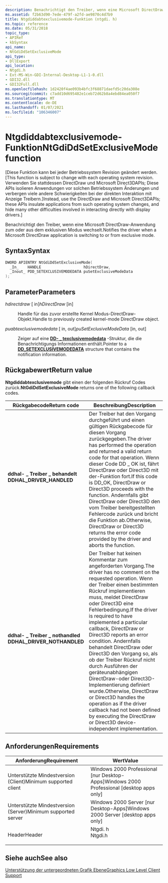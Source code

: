 ```yaml
---
description: Benachrichtigt den Treiber, wenn eine Microsoft DirectDraw-Anwendung zum oder aus dem exklusiven Modus wechselt.
ms.assetid: f2b63d90-7ede-479f-a2fd-ae9870c4d7b9
title: Ntgdiddabtexclusivemode-Funktion (ntgdi. h)
ms.topic: reference
ms.date: 05/31/2018
topic_type:
- APIRef
- kbSyntax
api_name:
- NtGdiDdSetExclusiveMode
api_type:
- DllExport
api_location:
- Ntgdi.h
- Ext-MS-Win-GDI-Internal-Desktop-L1-1-0.dll
- GDI32.dll
- GDI32Full.dll
ms.openlocfilehash: 1d2420f4ae093b4bfc3f68871daefd5c20da308e
ms.sourcegitcommit: c7add10d695482e1ceb72d62b8a4ebd84ea050f7
ms.translationtype: MT
ms.contentlocale: de-DE
ms.lasthandoff: 01/07/2021
ms.locfileid: "106346007"
---
```

# <a name="ntgdiddsetexclusivemode-function"></a><span data-ttu-id="e43c1-103">Ntgdiddabtexclusivemode-Funktion</span><span class="sxs-lookup"><span data-stu-id="e43c1-103">NtGdiDdSetExclusiveMode function</span></span>

<span data-ttu-id="e43c1-104">\[Diese Funktion kann bei jeder Betriebssystem Revision geändert werden.</span><span class="sxs-lookup"><span data-stu-id="e43c1-104">\[This function is subject to change with each operating system revision.</span></span> <span data-ttu-id="e43c1-105">Verwenden Sie stattdessen DirectDraw und Microsoft Direct3DAPIs; Diese APIs isolieren Anwendungen vor solchen Betriebssystem Änderungen und verbergen viele andere Schwierigkeiten bei der direkten Interaktion mit Anzeige Treibern.\]</span><span class="sxs-lookup"><span data-stu-id="e43c1-105">Instead, use the DirectDraw and Microsoft Direct3DAPIs; these APIs insulate applications from such operating system changes, and hide many other difficulties involved in interacting directly with display drivers.\]</span></span>

<span data-ttu-id="e43c1-106">Benachrichtigt den Treiber, wenn eine Microsoft DirectDraw-Anwendung zum oder aus dem exklusiven Modus wechselt.</span><span class="sxs-lookup"><span data-stu-id="e43c1-106">Notifies the driver when a Microsoft DirectDraw application is switching to or from exclusive mode.</span></span>

## <a name="syntax"></a><span data-ttu-id="e43c1-107">Syntax</span><span class="sxs-lookup"><span data-stu-id="e43c1-107">Syntax</span></span>


```C++
DWORD APIENTRY NtGdiDdSetExclusiveMode(
  _In_    HANDLE                   hDirectDraw,
  _Inout_ PDD_SETEXCLUSIVEMODEDATA puSetExclusiveModeData
);
```



## <a name="parameters"></a><span data-ttu-id="e43c1-108">Parameter</span><span class="sxs-lookup"><span data-stu-id="e43c1-108">Parameters</span></span>

<dl> <dt>

<span data-ttu-id="e43c1-109">*hdirectdraw* \[ in\]</span><span class="sxs-lookup"><span data-stu-id="e43c1-109">*hDirectDraw* \[in\]</span></span>
</dt> <dd>

<span data-ttu-id="e43c1-110">Handle für das zuvor erstellte Kernel Modus-DirectDraw-Objekt.</span><span class="sxs-lookup"><span data-stu-id="e43c1-110">Handle to previously created kernel-mode DirectDraw object.</span></span>

</dd> <dt>

<span data-ttu-id="e43c1-111">*puabtexclusivemodedata* \[ in, out\]</span><span class="sxs-lookup"><span data-stu-id="e43c1-111">*puSetExclusiveModeData* \[in, out\]</span></span>
</dt> <dd>

<span data-ttu-id="e43c1-112">Zeiger auf eine [**DD- \_ texclusivemodedata**](/windows/win32/api/ddrawint/ns-ddrawint-dd_setexclusivemodedata) -Struktur, die die Benachrichtigungs Informationen enthält.</span><span class="sxs-lookup"><span data-stu-id="e43c1-112">Pointer to a [**DD\_SETEXCLUSIVEMODEDATA**](/windows/win32/api/ddrawint/ns-ddrawint-dd_setexclusivemodedata) structure that contains the notification information.</span></span>

</dd> </dl>

## <a name="return-value"></a><span data-ttu-id="e43c1-113">Rückgabewert</span><span class="sxs-lookup"><span data-stu-id="e43c1-113">Return value</span></span>

<span data-ttu-id="e43c1-114">**Ntgdiddabtexclusivemode** gibt einen der folgenden Rückruf Codes zurück.</span><span class="sxs-lookup"><span data-stu-id="e43c1-114">**NtGdiDdSetExclusiveMode** returns one of the following callback codes.</span></span>



| <span data-ttu-id="e43c1-115">Rückgabecode</span><span class="sxs-lookup"><span data-stu-id="e43c1-115">Return code</span></span>                                                                                              | <span data-ttu-id="e43c1-116">Beschreibung</span><span class="sxs-lookup"><span data-stu-id="e43c1-116">Description</span></span>                                                                                                                                                                                                                                                                                                                                                                |
|----------------------------------------------------------------------------------------------------------|----------------------------------------------------------------------------------------------------------------------------------------------------------------------------------------------------------------------------------------------------------------------------------------------------------------------------------------------------------------------------|
| <dl> <span data-ttu-id="e43c1-117"><dt>**ddhal- \_ Treiber \_ behandelt**</dt></span><span class="sxs-lookup"><span data-stu-id="e43c1-117"><dt>**DDHAL\_DRIVER\_HANDLED**</dt></span></span> </dl>    | <span data-ttu-id="e43c1-118">Der Treiber hat den Vorgang durchgeführt und einen gültigen Rückgabecode für diesen Vorgang zurückgegeben.</span><span class="sxs-lookup"><span data-stu-id="e43c1-118">The driver has performed the operation and returned a valid return code for that operation.</span></span> <span data-ttu-id="e43c1-119">Wenn dieser Code DD \_ OK ist, fährt DirectDraw oder Direct3D mit der-Funktion fort.</span><span class="sxs-lookup"><span data-stu-id="e43c1-119">If this code is DD\_OK, DirectDraw or Direct3D proceeds with the function.</span></span> <span data-ttu-id="e43c1-120">Andernfalls gibt DirectDraw oder Direct3D den vom Treiber bereitgestellten Fehlercode zurück und bricht die Funktion ab.</span><span class="sxs-lookup"><span data-stu-id="e43c1-120">Otherwise, DirectDraw or Direct3D returns the error code provided by the driver and aborts the function.</span></span><br/>                                                                                 |
| <dl> <span data-ttu-id="e43c1-121"><dt>**ddhal- \_ Treiber \_ nothandled**</dt></span><span class="sxs-lookup"><span data-stu-id="e43c1-121"><dt>**DDHAL\_DRIVER\_NOTHANDLED**</dt></span></span> </dl> | <span data-ttu-id="e43c1-122">Der Treiber hat keinen Kommentar zum angeforderten Vorgang.</span><span class="sxs-lookup"><span data-stu-id="e43c1-122">The driver has no comment on the requested operation.</span></span> <span data-ttu-id="e43c1-123">Wenn der Treiber einen bestimmten Rückruf implementieren muss, meldet DirectDraw oder Direct3D eine Fehlerbedingung.</span><span class="sxs-lookup"><span data-stu-id="e43c1-123">If the driver is required to have implemented a particular callback, DirectDraw or Direct3D reports an error condition.</span></span> <span data-ttu-id="e43c1-124">Andernfalls behandelt DirectDraw oder Direct3D den Vorgang so, als ob der Treiber Rückruf nicht durch Ausführen der geräteunabhängigen DirectDraw-oder Direct3D-Implementierung definiert wurde.</span><span class="sxs-lookup"><span data-stu-id="e43c1-124">Otherwise, DirectDraw or Direct3D handles the operation as if the driver callback had not been defined by executing the DirectDraw or Direct3D device-independent implementation.</span></span><br/> |



 

## <a name="requirements"></a><span data-ttu-id="e43c1-125">Anforderungen</span><span class="sxs-lookup"><span data-stu-id="e43c1-125">Requirements</span></span>



| <span data-ttu-id="e43c1-126">Anforderung</span><span class="sxs-lookup"><span data-stu-id="e43c1-126">Requirement</span></span> | <span data-ttu-id="e43c1-127">Wert</span><span class="sxs-lookup"><span data-stu-id="e43c1-127">Value</span></span> |
|-------------------------------------|------------------------------------------------------------------------------------|
| <span data-ttu-id="e43c1-128">Unterstützte Mindestversion (Client)</span><span class="sxs-lookup"><span data-stu-id="e43c1-128">Minimum supported client</span></span><br/> | <span data-ttu-id="e43c1-129">Windows 2000 Professional \[nur Desktop-Apps\]</span><span class="sxs-lookup"><span data-stu-id="e43c1-129">Windows 2000 Professional \[desktop apps only\]</span></span><br/>                         |
| <span data-ttu-id="e43c1-130">Unterstützte Mindestversion (Server)</span><span class="sxs-lookup"><span data-stu-id="e43c1-130">Minimum supported server</span></span><br/> | <span data-ttu-id="e43c1-131">Windows 2000 Server \[nur Desktop-Apps\]</span><span class="sxs-lookup"><span data-stu-id="e43c1-131">Windows 2000 Server \[desktop apps only\]</span></span><br/>                               |
| <span data-ttu-id="e43c1-132">Header</span><span class="sxs-lookup"><span data-stu-id="e43c1-132">Header</span></span><br/>                   | <dl> <span data-ttu-id="e43c1-133"><dt>Ntgdi. h</dt></span><span class="sxs-lookup"><span data-stu-id="e43c1-133"><dt>Ntgdi.h</dt></span></span> </dl> |



## <a name="see-also"></a><span data-ttu-id="e43c1-134">Siehe auch</span><span class="sxs-lookup"><span data-stu-id="e43c1-134">See also</span></span>

<dl> <dt>

[<span data-ttu-id="e43c1-135">Unterstützung der untergeordneten Grafik Ebene</span><span class="sxs-lookup"><span data-stu-id="e43c1-135">Graphics Low Level Client Support</span></span>](-dxgkernel-low-level-client-support.md)
</dt> </dl>

 

 
